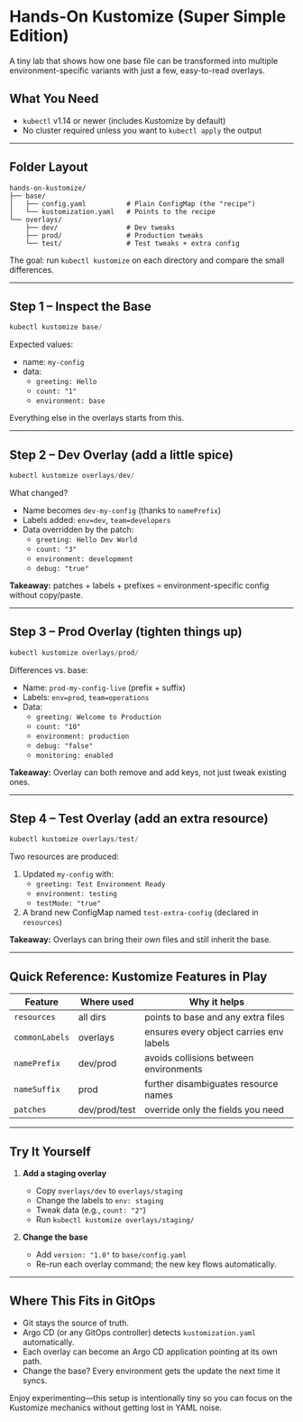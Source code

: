 # Hands-On Kustomize (Super Simple Edition)

A tiny lab that shows how one base file can be transformed into multiple environment-specific variants with just a few, easy-to-read overlays.

## What You Need

- `kubectl` v1.14 or newer (includes Kustomize by default)
- No cluster required unless you want to `kubectl apply` the output

---

## Folder Layout

```
hands-on-kustomize/
├── base/
│   ├── config.yaml          # Plain ConfigMap (the "recipe")
│   └── kustomization.yaml   # Points to the recipe
└── overlays/
    ├── dev/                 # Dev tweaks
    ├── prod/                # Production tweaks
    └── test/                # Test tweaks + extra config
```

The goal: run `kubectl kustomize` on each directory and compare the small differences.

---

## Step 1 – Inspect the Base

```powershell
kubectl kustomize base/
```

Expected values:

- name: `my-config`
- data:
  - `greeting: Hello`
  - `count: "1"`
  - `environment: base`

Everything else in the overlays starts from this.

---

## Step 2 – Dev Overlay (add a little spice)

```powershell
kubectl kustomize overlays/dev/
```

What changed?

- Name becomes `dev-my-config` (thanks to `namePrefix`)
- Labels added: `env=dev`, `team=developers`
- Data overridden by the patch:
  - `greeting: Hello Dev World`
  - `count: "3"`
  - `environment: development`
  - `debug: "true"`

**Takeaway:** patches + labels + prefixes = environment-specific config without copy/paste.

---

## Step 3 – Prod Overlay (tighten things up)

```powershell
kubectl kustomize overlays/prod/
```

Differences vs. base:

- Name: `prod-my-config-live` (prefix + suffix)
- Labels: `env=prod`, `team=operations`
- Data:
  - `greeting: Welcome to Production`
  - `count: "10"`
  - `environment: production`
  - `debug: "false"`
  - `monitoring: enabled`

**Takeaway:** Overlay can both remove and add keys, not just tweak existing ones.

---

## Step 4 – Test Overlay (add an extra resource)

```powershell
kubectl kustomize overlays/test/
```

Two resources are produced:

1. Updated `my-config` with:
   - `greeting: Test Environment Ready`
   - `environment: testing`
   - `testMode: "true"`
2. A brand new ConfigMap named `test-extra-config` (declared in `resources`)

**Takeaway:** Overlays can bring their own files and still inherit the base.

---

## Quick Reference: Kustomize Features in Play

| Feature        | Where used    | Why it helps                            |
| -------------- | ------------- | --------------------------------------- |
| `resources`    | all dirs      | points to base and any extra files      |
| `commonLabels` | overlays      | ensures every object carries env labels |
| `namePrefix`   | dev/prod      | avoids collisions between environments  |
| `nameSuffix`   | prod          | further disambiguates resource names    |
| `patches`      | dev/prod/test | override only the fields you need       |

---

## Try It Yourself

1. **Add a staging overlay**

   - Copy `overlays/dev` to `overlays/staging`
   - Change the labels to `env: staging`
   - Tweak data (e.g., `count: "2"`)
   - Run `kubectl kustomize overlays/staging/`

2. **Change the base**
   - Add `version: "1.0"` to `base/config.yaml`
   - Re-run each overlay command; the new key flows automatically.

---

## Where This Fits in GitOps

- Git stays the source of truth.
- Argo CD (or any GitOps controller) detects `kustomization.yaml` automatically.
- Each overlay can become an Argo CD application pointing at its own path.
- Change the base? Every environment gets the update the next time it syncs.

Enjoy experimenting—this setup is intentionally tiny so you can focus on the Kustomize mechanics without getting lost in YAML noise.

